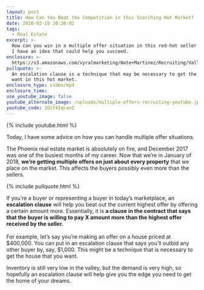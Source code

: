 ```yaml
---
layout: post
title: How Can You Beat the Competition in this Scorching Hot Market?
date: 2018-02-19 20:36:02
tags:
  - Real Estate
excerpt: >-
  How can you win in a multiple offer situation in this red-hot seller’s market?
  I have an idea that could help you succeed.
enclosure: >-
  https://s3.amazonaws.com/vyralmarketing/Nate+Martinez/Recruiting/Valley+of+the+Sun+Real+Estate+Agent-+How+Can+You+Beat+the+Competition+in+this+Scorching+Hot+Market%253F+(1).mp4
pullquote: >-
  An escalation clause is a technique that may be necessary to get the house you
  want in this hot market.
enclosure_type: video/mp4
enclosure_time:
use_youtube_image: false
youtube_alternate_image: /uploads/multiple-offers-recruiting-youtube.jpg
youtube_code: 2OiY4IqcanI
---
```


{% include youtube.html %}

Today, I have some advice on how you can handle multiple offer situations.

The Phoenix real estate market is absolutely on fire, and December 2017 was one of the busiest months of my career. Now that we’re in January of 2018, **we’re getting multiple offers on just about every property** that we place on the market. This affects the buyers possibly even more than the sellers.

{% include pullquote.html %}

If you’re a buyer or representing a buyer in today’s marketplace, an **escalation clause** will help you beat out the current highest offer by offering a certain amount more. Essentially, it is **a clause in the contract that says that the buyer is willing to pay X amount more than the highest offer received by the seller. &nbsp;**<br><br>For example, let’s say you’re making an offer on a house priced at $400,000. You can put in an escalation clause that says you’ll outbid any other buyer by, say, $1,000. This might be a technique that is necessary to get the house that you want.

Inventory is still very low in the valley, but the demand is very high, so hopefully an escalation clause will help give you the edge you need to get the home of your dreams.